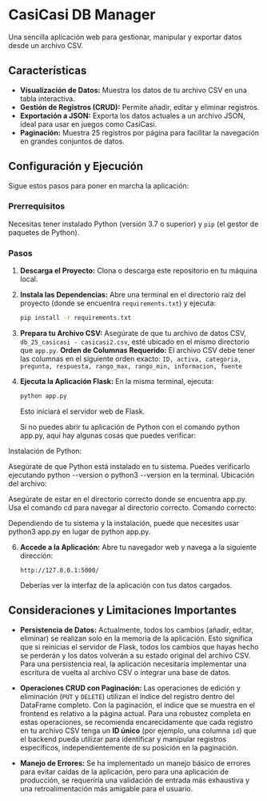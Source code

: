 # CasiCasi DB Manager

Una sencilla aplicación web para gestionar, manipular y exportar datos desde un archivo CSV.

## Características

-   **Visualización de Datos:** Muestra los datos de tu archivo CSV en una tabla interactiva.
-   **Gestión de Registros (CRUD):** Permite añadir, editar y eliminar registros.
-   **Exportación a JSON:** Exporta los datos actuales a un archivo JSON, ideal para usar en juegos como CasiCasi.
-   **Paginación:** Muestra 25 registros por página para facilitar la navegación en grandes conjuntos de datos.

## Configuración y Ejecución

Sigue estos pasos para poner en marcha la aplicación:

### Prerrequisitos

Necesitas tener instalado Python (versión 3.7 o superior) y `pip` (el gestor de paquetes de Python).

### Pasos

1.  **Descarga el Proyecto:**
    Clona o descarga este repositorio en tu máquina local.

2.  **Instala las Dependencias:**
    Abre una terminal en el directorio raíz del proyecto (donde se encuentra `requirements.txt`) y ejecuta:
    ```bash
    pip install -r requirements.txt
    ```

3.  **Prepara tu Archivo CSV:**
    Asegúrate de que tu archivo de datos CSV, `db_25_casicasi - casicasi2.csv`, esté ubicado en el mismo directorio que `app.py`.
    **Orden de Columnas Requerido:** El archivo CSV debe tener las columnas en el siguiente orden exacto:
    `ID, activa, categoria, pregunta, respuesta, rango_max, rango_min, informacion, fuente`

4.  **Ejecuta la Aplicación Flask:**
    En la misma terminal, ejecuta:
    ```bash
    python app.py
    ```
    Esto iniciará el servidor web de Flask.

    Si no puedes abrir tu aplicación de Python con el comando python app.py, aquí hay algunas cosas que puedes verificar:

Instalación de Python:

Asegúrate de que Python está instalado en tu sistema. Puedes verificarlo ejecutando python --version o python3 --version en la terminal.
Ubicación del archivo:

Asegúrate de estar en el directorio correcto donde se encuentra app.py. Usa el comando cd para navegar al directorio correcto.
Comando correcto:

Dependiendo de tu sistema y la instalación, puede que necesites usar python3 app.py en lugar de python app.py.

6.  **Accede a la Aplicación:**
    Abre tu navegador web y navega a la siguiente dirección:
    ```
    http://127.0.0.1:5000/
    ```
    Deberías ver la interfaz de la aplicación con tus datos cargados.

## Consideraciones y Limitaciones Importantes

-   **Persistencia de Datos:** Actualmente, todos los cambios (añadir, editar, eliminar) se realizan solo en la memoria de la aplicación. Esto significa que si reinicias el servidor de Flask, todos los cambios que hayas hecho se perderán y los datos volverán a su estado original del archivo CSV. Para una persistencia real, la aplicación necesitaría implementar una escritura de vuelta al archivo CSV o integrar una base de datos.

-   **Operaciones CRUD con Paginación:** Las operaciones de edición y eliminación (`PUT` y `DELETE`) utilizan el índice del registro dentro del DataFrame completo. Con la paginación, el índice que se muestra en el frontend es relativo a la página actual. Para una robustez completa en estas operaciones, se recomienda encarecidamente que cada registro en tu archivo CSV tenga un **ID único** (por ejemplo, una columna `id`) que el backend pueda utilizar para identificar y manipular registros específicos, independientemente de su posición en la paginación.

-   **Manejo de Errores:** Se ha implementado un manejo básico de errores para evitar caídas de la aplicación, pero para una aplicación de producción, se requeriría una validación de entrada más exhaustiva y una retroalimentación más amigable para el usuario.

